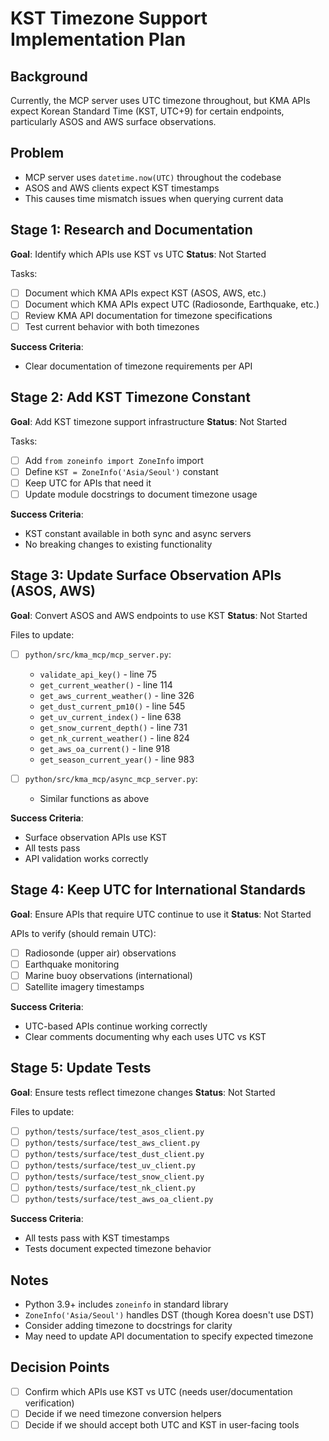 # KST Timezone Support Implementation Plan

## Background
Currently, the MCP server uses UTC timezone throughout, but KMA APIs expect Korean Standard Time (KST, UTC+9) for certain endpoints, particularly ASOS and AWS surface observations.

## Problem
- MCP server uses `datetime.now(UTC)` throughout the codebase
- ASOS and AWS clients expect KST timestamps
- This causes time mismatch issues when querying current data

## Stage 1: Research and Documentation
**Goal**: Identify which APIs use KST vs UTC
**Status**: Not Started

Tasks:
- [ ] Document which KMA APIs expect KST (ASOS, AWS, etc.)
- [ ] Document which KMA APIs expect UTC (Radiosonde, Earthquake, etc.)
- [ ] Review KMA API documentation for timezone specifications
- [ ] Test current behavior with both timezones

**Success Criteria**:
- Clear documentation of timezone requirements per API

## Stage 2: Add KST Timezone Constant
**Goal**: Add KST timezone support infrastructure
**Status**: Not Started

Tasks:
- [ ] Add `from zoneinfo import ZoneInfo` import
- [ ] Define `KST = ZoneInfo('Asia/Seoul')` constant
- [ ] Keep UTC for APIs that need it
- [ ] Update module docstrings to document timezone usage

**Success Criteria**:
- KST constant available in both sync and async servers
- No breaking changes to existing functionality

## Stage 3: Update Surface Observation APIs (ASOS, AWS)
**Goal**: Convert ASOS and AWS endpoints to use KST
**Status**: Not Started

Files to update:
- [ ] `python/src/kma_mcp/mcp_server.py`:
  - `validate_api_key()` - line 75
  - `get_current_weather()` - line 114
  - `get_aws_current_weather()` - line 326
  - `get_dust_current_pm10()` - line 545
  - `get_uv_current_index()` - line 638
  - `get_snow_current_depth()` - line 731
  - `get_nk_current_weather()` - line 824
  - `get_aws_oa_current()` - line 918
  - `get_season_current_year()` - line 983

- [ ] `python/src/kma_mcp/async_mcp_server.py`:
  - Similar functions as above

**Success Criteria**:
- Surface observation APIs use KST
- All tests pass
- API validation works correctly

## Stage 4: Keep UTC for International Standards
**Goal**: Ensure APIs that require UTC continue to use it
**Status**: Not Started

APIs to verify (should remain UTC):
- [ ] Radiosonde (upper air) observations
- [ ] Earthquake monitoring
- [ ] Marine buoy observations (international)
- [ ] Satellite imagery timestamps

**Success Criteria**:
- UTC-based APIs continue working correctly
- Clear comments documenting why each uses UTC vs KST

## Stage 5: Update Tests
**Goal**: Ensure tests reflect timezone changes
**Status**: Not Started

Files to update:
- [ ] `python/tests/surface/test_asos_client.py`
- [ ] `python/tests/surface/test_aws_client.py`
- [ ] `python/tests/surface/test_dust_client.py`
- [ ] `python/tests/surface/test_uv_client.py`
- [ ] `python/tests/surface/test_snow_client.py`
- [ ] `python/tests/surface/test_nk_client.py`
- [ ] `python/tests/surface/test_aws_oa_client.py`

**Success Criteria**:
- All tests pass with KST timestamps
- Tests document expected timezone behavior

## Notes
- Python 3.9+ includes `zoneinfo` in standard library
- `ZoneInfo('Asia/Seoul')` handles DST (though Korea doesn't use DST)
- Consider adding timezone to docstrings for clarity
- May need to update API documentation to specify expected timezone

## Decision Points
- [ ] Confirm which APIs use KST vs UTC (needs user/documentation verification)
- [ ] Decide if we need timezone conversion helpers
- [ ] Decide if we should accept both UTC and KST in user-facing tools
